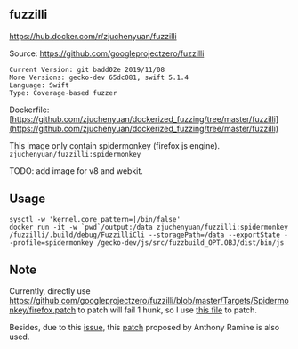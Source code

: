 ## fuzzilli

https://hub.docker.com/r/zjuchenyuan/fuzzilli

Source: https://github.com/googleprojectzero/fuzzilli

```
Current Version: git badd02e 2019/11/08
More Versions: gecko-dev 65dc081, swift 5.1.4
Language: Swift
Type: Coverage-based fuzzer
```

Dockerfile: [https://github.com/zjuchenyuan/dockerized_fuzzing/tree/master/fuzzilli](https://github.com/zjuchenyuan/dockerized_fuzzing/tree/master/fuzzilli)

This image only contain spidermonkey (firefox js engine). `zjuchenyuan/fuzzilli:spidermonkey`

TODO: add image for v8 and webkit.

## Usage

```
sysctl -w 'kernel.core_pattern=|/bin/false'
docker run -it -w `pwd`/output:/data zjuchenyuan/fuzzilli:spidermonkey /fuzzilli/.build/debug/FuzzilliCli --storagePath=/data --exportState --profile=spidermonkey /gecko-dev/js/src/fuzzbuild_OPT.OBJ/dist/bin/js
```

## Note

Currently, directly use https://github.com/googleprojectzero/fuzzilli/blob/master/Targets/Spidermonkey/firefox.patch to patch will fail 1 hunk, so I use [this file](https://github.com/zjuchenyuan/dockerized_fuzzing/blob/master/fuzzilli/firefox_65dc081_20200131.patch) to patch.

Besides, due to this [issue](https://bugzilla.mozilla.org/show_bug.cgi?id=1588340), this [patch](https://github.com/zjuchenyuan/dockerized_fuzzing/blob/master/fuzzilli/mozbuild.patch) proposed by Anthony Ramine is also used.